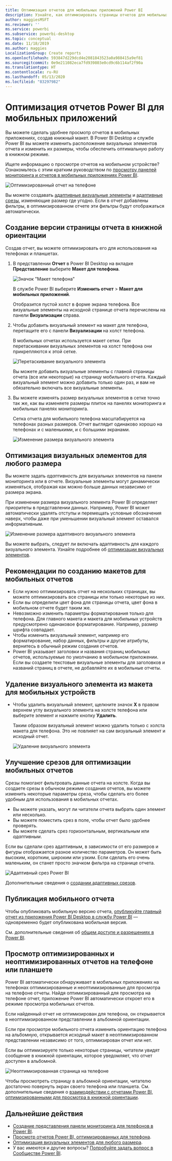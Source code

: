 ```yaml
---
title: Оптимизация отчетов для мобильных приложений Power BI
description: Узнайте, как оптимизировать страницы отчетов для мобильных приложений Power BI путем создания версии отчета с книжной ориентацией специально для телефонов и планшетов.
author: maggiesMSFT
ms.reviewer: ''
ms.service: powerbi
ms.subservice: powerbi-desktop
ms.topic: conceptual
ms.date: 11/18/2019
ms.author: maggies
LocalizationGroup: Create reports
ms.openlocfilehash: 593847d229dcd4e2081843523a0a988415a9ef81
ms.sourcegitcommit: 0e9e211082eca7fd939803e0cd9c6b114af2f90a
ms.translationtype: HT
ms.contentlocale: ru-RU
ms.lasthandoff: 05/13/2020
ms.locfileid: "83297982"
---
```

# <a name="optimize-power-bi-reports-for-the-mobile-app"></a>Оптимизация отчетов Power BI для мобильных приложений
Вы можете сделать удобнее просмотр отчетов в мобильных приложениях, создав книжный макет. В Power BI Desktop и службе Power BI вы можете изменить расположение визуальных элементов отчета и изменить их размеры, чтобы обеспечить оптимальную работу в книжном режиме.  

Ищете информацию о просмотре отчетов на мобильном устройстве? Ознакомьтесь с этим кратким руководством по [просмотру панелей мониторинга и отчетов в мобильных приложениях Power BI](../consumer/mobile/mobile-apps-quickstart-view-dashboard-report.md).

![Оптимизированный отчет на телефоне](media/desktop-create-phone-report/desktop-create-phone-report-1.png)

Вы можете создавать [адаптивные визуальные элементы](#optimize-a-visual-for-any-size) и [адаптивные срезы](#enhance-slicers-to-work-well-in-phone-reports), изменяющие размер где угодно. Если в отчет добавлены фильтры, в оптимизированном отчете эти фильтры будут отображаться автоматически.

## <a name="lay-out-a-portrait-version-of-a-report-page"></a>Создание версии страницы отчета в книжной ориентации

Создав отчет, вы можете оптимизировать его для использования на телефонах и планшетах.

1. В представлении **Отчет** в Power BI Desktop на вкладке **Представление** выберите **Макет для телефона**.  
   
    ![Значок "Макет телефона"](media/desktop-create-phone-report/desktop-create-phone-report-3.png)
   
    В службе Power BI выберите **Изменить отчет** > **Макет для мобильных приложений**.

    Отобразится пустой холст в форме экрана телефона. Все визуальные элементы на исходной странице отчета перечислены на панели **Визуализации** справа.

1. Чтобы добавить визуальный элемент на макет для телефона, перетащите его с панели **Визуализации** на холст телефона.
   
    В мобильных отчетах используется макет сетки. При перетаскивании визуальных элементов на холст телефона они прикрепляются к этой сетке.
   
    ![Перетаскивание визуального элемента](media/desktop-create-phone-report/desktop-create-phone-report-4.gif)
   
    Вы можете добавить визуальные элементы с главной страницы отчета (все или некоторые) на страницу мобильного отчета. Каждый визуальный элемент можно добавить только один раз, и вам не обязательно включать все визуальные элементы.

1. Вы можете изменять размер визуальных элементов в сетке точно так же, как вы изменяете размеры плиток на панелях мониторинга и мобильных панелях мониторинга.
   
   Сетка отчета для мобильного телефона масштабируется на телефонах разных размеров. Отчет выглядит одинаково хорошо на телефонах и с маленькими, и с большими экранами.
   
   ![Изменение размера визуального элемента](media/desktop-create-phone-report/desktop-create-phone-report-5.gif)

## <a name="optimize-a-visual-for-any-size"></a>Оптимизация визуальных элементов для любого размера
Вы можете задать *адаптивность* для визуальных элементов на панели мониторинга или в отчете. Визуальные элементы могут динамически изменяться, отображая как можно больше данных независимо от размера экрана. 

При изменении размера визуального элемента Power BI определяет приоритеты в представлении данных. Например, Power BI может автоматически удалять отступы и перемещать условные обозначения наверх, чтобы даже при уменьшении визуальный элемент оставался информативным.

![Изменение размера адаптивного визуального элемента](media/desktop-create-phone-report/desktop-create-phone-report-6.gif)

Вы можете выбрать, следует ли включать адаптивность для каждого визуального элемента. Узнайте подробнее об [оптимизации визуальных элементов](../visuals/desktop-create-responsive-visuals.md).

## <a name="considerations-when-creating-phone-report-layouts"></a>Рекомендации по созданию макетов для мобильных отчетов
* Если нужно оптимизировать отчет на нескольких страницах, вы можете оптимизировать все страницы или только некоторые из них. 
* Если вы определили цвет фона для страницы отчета, цвет фона в мобильном отчете будет таким же.
* Невозможно изменить параметры форматирования только для телефона. Для главного макета и макета для мобильных устройств предусмотрено одинаковое форматирование. Например, размер шрифта совпадает.
* Чтобы изменить визуальный элемент, например его форматирование, набор данных, фильтры и другие атрибуты, вернитесь в обычный режим создания отчетов.
* Power BI указывает заголовки и названия страниц мобильных отчетов, используемые по умолчанию в мобильном приложении. Если вы создаете текстовые визуальные элементы для заголовков и названий страниц в отчете, не добавляйте их в мобильные отчеты.     

## <a name="remove-a-visual-from-the-phone-layout"></a>Удаление визуального элемента из макета для мобильных устройств
* Чтобы удалить визуальный элемент, щелкните значок **X** в правом верхнем углу визуального элемента на холсте телефона или выберите элемент и нажмите кнопку **Удалить**.
  
   Таким образом визуальный элемент можно удалить только с холста макета для телефона. Это не повлияет на сам визуальный элемент и исходный отчет.
  
   ![Удаление визуального элемента](media/desktop-create-phone-report/desktop-create-phone-report-7.gif)

## <a name="enhance-slicers-to-work-well-in-phone-reports"></a>Улучшение срезов для оптимизации мобильных отчетов
Срезы помогают фильтровать данные отчета на холсте. Когда вы создаете срезы в обычном режиме создания отчетов, вы можете изменить некоторые параметры среза, чтобы сделать его более удобным для использования в мобильных отчетах.

* Вы можете указать, могут ли читатели отчета выбрать один элемент или несколько.
* Вы можете поместить срез в поле, чтобы отчет было удобнее проверять.
* Вы можете сделать срез горизонтальным, вертикальным или *адаптивным*. 

Если вы сделали срез адаптивным, в зависимости от его размеров и фигуры отображается разное количество параметров. Он может быть высоким, коротким, широким или узким. Если сделать его очень маленьким, он станет просто значком фильтра на странице отчета. 

![Адаптивный срез Power BI](media/desktop-create-phone-report/desktop-create-phone-report-8.png)

Дополнительные сведения о [создании адаптивных срезов](power-bi-slicer-filter-responsive.md).

## <a name="publish-a-phone-report"></a>Публикация мобильного отчета
Чтобы опубликовать мобильную версию отчета, [опубликуйте главный отчет из приложения Power BI Desktop в службу Power BI](desktop-upload-desktop-files.md) — одновременно будет опубликована мобильная версия.
  
См. дополнительные сведения об [общем доступе и разрешениях в Power BI](../collaborate-share/service-how-to-collaborate-distribute-dashboards-reports.md).

## <a name="view-optimized-and-unoptimized-reports-on-a-phone-or-tablet"></a>Просмотр оптимизированных и неоптимизированных отчетов на телефоне или планшете
Power BI автоматически обнаруживает в мобильных приложениях на телефонах оптимизированные и неоптимизированные для просмотра на телефоне отчеты. Найдя оптимизированный для просмотра на телефоне отчет, приложение Power BI автоматически откроет его в режиме просмотра мобильных отчетов.

Если найденный отчет не оптимизирован для телефона, он открывается в неоптимизированном представлении в альбомной ориентации.  

Если при просмотре мобильного отчета изменить ориентацию телефона на альбомную, открывается исходный макет в неоптимизированном представлении независимо от того, оптимизирован отчет или нет.

Если вы оптимизируете только некоторые страницы, читатели увидят сообщение в книжной ориентации, которое уведомляет, что отчет доступен в альбомной.

![Неоптимизированная страница на телефоне](media/desktop-create-phone-report/desktop-create-phone-report-9.png)

Чтобы просмотреть страницу в альбомной ориентации, читателю достаточно повернуть экран своего телефона или планшета. См. дополнительные сведения о [взаимодействии с отчетами Power BI, оптимизированными для просмотра в книжной ориентации](../consumer/mobile/mobile-apps-view-phone-report.md).

## <a name="next-steps"></a>Дальнейшие действия
* [Создание представления панели мониторинга для телефонов в Power BI](service-create-dashboard-mobile-phone-view.md).
* [Просмотр отчетов Power BI, оптимизированных для телефона](../consumer/mobile/mobile-apps-view-phone-report.md).
* [Оптимизация визуальных элементов для любого размера](../visuals/desktop-create-responsive-visuals.md).
* У вас имеются и другие вопросы? [Попробуйте задать вопрос в Сообществе Power BI](https://community.powerbi.com/).

